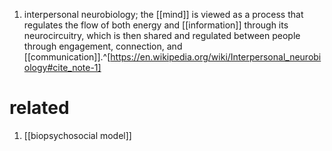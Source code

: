 1. interpersonal neurobiology; the [[mind]] is viewed as a process that regulates the flow of both energy and [[information]] through its neurocircuitry, which is then shared and regulated between people through engagement, connection, and [[communication]].^[https://en.wikipedia.org/wiki/Interpersonal_neurobiology#cite_note-1]

# related
1. [[biopsychosocial model]]